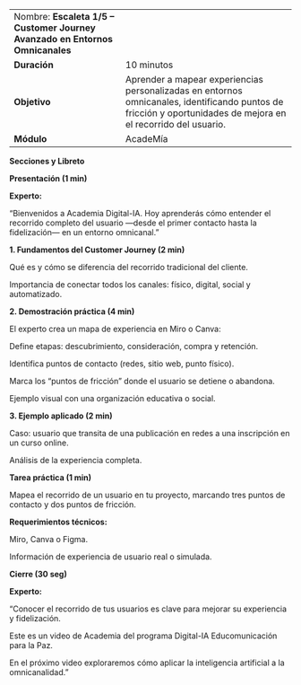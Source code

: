 |     |     |
| --- | --- |
| Nombre: **Escaleta 1/5 – Customer Journey Avanzado en Entornos Omnicanales** |     |
| **Duración** | 10 minutos |
| **Objetivo** | Aprender a mapear experiencias personalizadas en entornos omnicanales, identificando puntos de fricción y oportunidades de mejora en el recorrido del usuario. |
| **Módulo** | AcadeMía |

**Secciones y Libreto**

**Presentación (1 min)**

**Experto:**

“Bienvenidos a Academia Digital-IA. Hoy aprenderás cómo entender el recorrido completo del usuario —desde el primer contacto hasta la fidelización— en un entorno omnicanal.”

**1\. Fundamentos del Customer Journey (2 min)**

Qué es y cómo se diferencia del recorrido tradicional del cliente.

Importancia de conectar todos los canales: físico, digital, social y automatizado.

**2\. Demostración práctica (4 min)**

El experto crea un mapa de experiencia en Miro o Canva:

Define etapas: descubrimiento, consideración, compra y retención.

Identifica puntos de contacto (redes, sitio web, punto físico).

Marca los “puntos de fricción” donde el usuario se detiene o abandona.

Ejemplo visual con una organización educativa o social.

**3\. Ejemplo aplicado (2 min)**

Caso: usuario que transita de una publicación en redes a una inscripción en un curso online.

Análisis de la experiencia completa.

**Tarea práctica (1 min)**

Mapea el recorrido de un usuario en tu proyecto, marcando tres puntos de contacto y dos puntos de fricción.

**Requerimientos técnicos:**

Miro, Canva o Figma.

Información de experiencia de usuario real o simulada.

**Cierre (30 seg)**

**Experto:**

“Conocer el recorrido de tus usuarios es clave para mejorar su experiencia y fidelización.

Este es un video de Academia del programa Digital-IA Educomunicación para la Paz.

En el próximo video exploraremos cómo aplicar la inteligencia artificial a la omnicanalidad.”